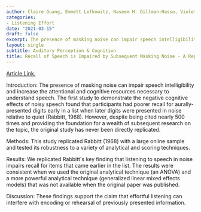 ```yaml
---
author: Claire Guang, Emmett Lefkowitz, Naseem H. Dillman-Hasso, Violet A. Brown, Julia F. Strand
categories:
- Listening Effort
date: "2021-03-15"
draft: false
excerpt: The presence of masking noise can impair speech intelligibility and increase the attentional and cognitive resources necessary to understand speech...
layout: single
subtitle: Auditory Perception & Cognition
title: Recall of Speech is Impaired by Subsequent Masking Noise - A Replication of Experiment 2 
---
```

[Article Link.](https://pubmed.ncbi.nlm.nih.gov/34240010/)

Introduction: The presence of masking noise can impair speech intelligibility and increase the attentional and cognitive resources necessary to understand speech. The first study to demonstrate the negative cognitive effects of noisy speech found that participants had poorer recall for aurally-presented digits early in a list when later digits were presented in noise relative to quiet (Rabbitt, 1968). However, despite being cited nearly 500 times and providing the foundation for a wealth of subsequent research on the topic, the original study has never been directly replicated.

Methods: This study replicated Rabbitt (1968) with a large online sample and tested its robustness to a variety of analytical and scoring techniques.

Results: We replicated Rabbitt's key finding that listening to speech in noise impairs recall for items that came earlier in the list. The results were consistent when we used the original analytical technique (an ANOVA) and a more powerful analytical technique (generalized linear mixed effects models) that was not available when the original paper was published.

Discussion: These findings support the claim that effortful listening can interfere with encoding or rehearsal of previously presented information.